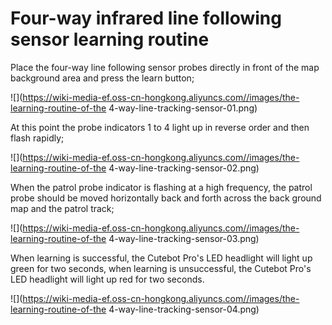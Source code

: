﻿---
sidebar_position: 3
sidebar_label: Four-way infrared line following sensor learning routine
---

# Four-way infrared line following sensor learning routine

Place the four-way line following sensor probes directly in front of the map background area and press the learn button;

![](https://wiki-media-ef.oss-cn-hongkong.aliyuncs.com//images/the-learning-routine-of-the 4-way-line-tracking-sensor-01.png)

At this point the probe indicators 1 to 4 light up in reverse order and then flash rapidly;

![](https://wiki-media-ef.oss-cn-hongkong.aliyuncs.com//images/the-learning-routine-of-the 4-way-line-tracking-sensor-02.png)

When the patrol probe indicator is flashing at a high frequency, the patrol probe should be moved horizontally back and forth across the back ground map and the patrol track;

![](https://wiki-media-ef.oss-cn-hongkong.aliyuncs.com//images/the-learning-routine-of-the 4-way-line-tracking-sensor-03.png)

When learning is successful, the Cutebot Pro's LED headlight will light up green for two seconds, when learning is unsuccessful, the Cutebot Pro's LED headlight will light up red for two seconds.

![](https://wiki-media-ef.oss-cn-hongkong.aliyuncs.com//images/the-learning-routine-of-the 4-way-line-tracking-sensor-04.png)
